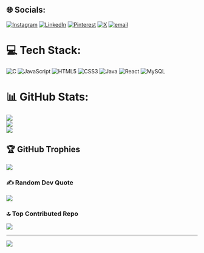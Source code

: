
## 🌐 Socials:
[![Instagram](https://img.shields.io/badge/Instagram-%23E4405F.svg?logo=Instagram&logoColor=white)](https://instagram.com/rohit._raii18) [![LinkedIn](https://img.shields.io/badge/LinkedIn-%230077B5.svg?logo=linkedin&logoColor=white)](https://linkedin.com/in/https://linkedin.com/in/rohit-rai-2b5b27237) [![Pinterest](https://img.shields.io/badge/Pinterest-%23E60023.svg?logo=Pinterest&logoColor=white)](https://pinterest.com/rohitrai18122003) [![X](https://img.shields.io/badge/X-black.svg?logo=X&logoColor=white)](https://x.com/@RohitRa42023411) [![email](https://img.shields.io/badge/Email-D14836?logo=gmail&logoColor=white)](mailto:rohitrai182003@gmail.com) 

# 💻 Tech Stack:
![C](https://img.shields.io/badge/c-%2300599C.svg?style=for-the-badge&logo=c&logoColor=white) ![JavaScript](https://img.shields.io/badge/javascript-%23323330.svg?style=for-the-badge&logo=javascript&logoColor=%23F7DF1E) ![HTML5](https://img.shields.io/badge/html5-%23E34F26.svg?style=for-the-badge&logo=html5&logoColor=white) ![CSS3](https://img.shields.io/badge/css3-%231572B6.svg?style=for-the-badge&logo=css3&logoColor=white) ![Java](https://img.shields.io/badge/java-%23ED8B00.svg?style=for-the-badge&logo=openjdk&logoColor=white) ![React](https://img.shields.io/badge/react-%2320232a.svg?style=for-the-badge&logo=react&logoColor=%2361DAFB) ![MySQL](https://img.shields.io/badge/mysql-4479A1.svg?style=for-the-badge&logo=mysql&logoColor=white)
# 📊 GitHub Stats:
![](https://github-readme-stats.vercel.app/api?username=RohitRai18&theme=dark&hide_border=false&include_all_commits=false&count_private=false)<br/>
![](https://nirzak-streak-stats.vercel.app/?user=RohitRai18&theme=dark&hide_border=false)<br/>
![](https://github-readme-stats.vercel.app/api/top-langs/?username=RohitRai18&theme=dark&hide_border=false&include_all_commits=false&count_private=false&layout=compact)

## 🏆 GitHub Trophies
![](https://github-profile-trophy.vercel.app/?username=RohitRai18&theme=radical&no-frame=false&no-bg=true&margin-w=4)

### ✍️ Random Dev Quote
![](https://quotes-github-readme.vercel.app/api?type=horizontal&theme=radical)

### 🔝 Top Contributed Repo
![](https://github-contributor-stats.vercel.app/api?username=RohitRai18&limit=5&theme=dark&combine_all_yearly_contributions=true)

---
[![](https://visitcount.itsvg.in/api?id=RohitRai18&icon=0&color=0)](https://visitcount.itsvg.in)

<!-- Proudly created with GPRM ( https://gprm.itsvg.in ) -->
